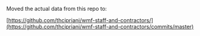 Moved the actual data from this repo to:

[https://github.com/thcipriani/wmf-staff-and-contractors/](https://github.com/thcipriani/wmf-staff-and-contractors/commits/master)
